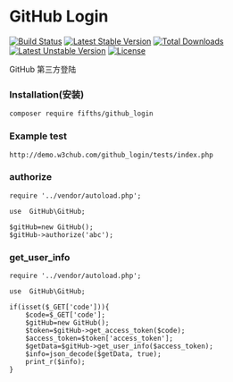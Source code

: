 # GitHub Login
[![Build Status](https://travis-ci.org/fifths/github_login.svg?branch=master)](https://travis-ci.org/fifths/github_login)
[![Latest Stable Version](https://poser.pugx.org/fifths/github_login/v/stable)](https://packagist.org/packages/fifths/github_login)
[![Total Downloads](https://poser.pugx.org/fifths/github_login/downloads)](https://packagist.org/packages/fifths/github_login)
[![Latest Unstable Version](https://poser.pugx.org/fifths/github_login/v/unstable)](https://packagist.org/packages/fifths/github_login)
[![License](https://poser.pugx.org/fifths/github_login/license)](https://packagist.org/packages/fifths/github_login)


GitHub 第三方登陆

### Installation(安装)

    composer require fifths/github_login

### Example test

    http://demo.w3chub.com/github_login/tests/index.php

### authorize
```
require '../vendor/autoload.php';

use  GitHub\GitHub;

$gitHub=new GitHub();
$gitHub->authorize('abc');
```

### get_user_info
```
require '../vendor/autoload.php';

use  GitHub\GitHub;

if(isset($_GET['code'])){
    $code=$_GET['code'];
    $gitHub=new GitHub();
    $token=$gitHub->get_access_token($code);
    $access_token=$token['access_token'];
    $getData=$gitHub->get_user_info($access_token);
    $info=json_decode($getData, true);
    print_r($info);
}
```